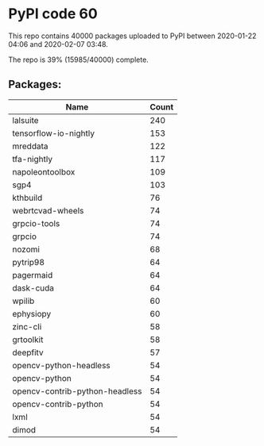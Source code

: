 # PyPI code 60

This repo contains 40000 packages uploaded to PyPI between 
2020-01-22 04:06 and 2020-02-07 03:48.

The repo is 39% (15985/40000) complete.

## Packages:

| Name  | Count |
| ----- | ----- |
| lalsuite | 240 |
| tensorflow-io-nightly | 153 |
| mreddata | 122 |
| tfa-nightly | 117 |
| napoleontoolbox | 109 |
| sgp4 | 103 |
| kthbuild | 76 |
| webrtcvad-wheels | 74 |
| grpcio-tools | 74 |
| grpcio | 74 |
| nozomi | 68 |
| pytrip98 | 64 |
| pagermaid | 64 |
| dask-cuda | 64 |
| wpilib | 60 |
| ephysiopy | 60 |
| zinc-cli | 58 |
| grtoolkit | 58 |
| deepfitv | 57 |
| opencv-python-headless | 54 |
| opencv-python | 54 |
| opencv-contrib-python-headless | 54 |
| opencv-contrib-python | 54 |
| lxml | 54 |
| dimod | 54 |


